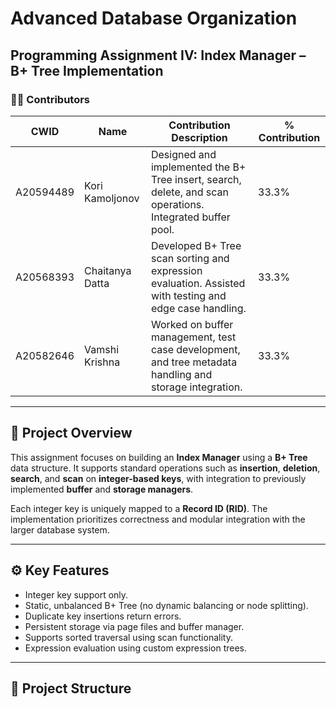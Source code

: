 # Advanced Database Organization  
## Programming Assignment IV: Index Manager – B+ Tree Implementation

### 👨‍💻 Contributors

| CWID       | Name              | Contribution Description                                                                 | % Contribution |
|------------|-------------------|------------------------------------------------------------------------------------------|----------------|
| A20594489  | Kori Kamoljonov   | Designed and implemented the B+ Tree insert, search, delete, and scan operations. Integrated buffer pool. | 33.3%          |
| A20568393  | Chaitanya Datta   | Developed B+ Tree scan sorting and expression evaluation. Assisted with testing and edge case handling. | 33.3%          |
| A20582646  | Vamshi Krishna    | Worked on buffer management, test case development, and tree metadata handling and storage integration. | 33.3%          |

---

## 📌 Project Overview

This assignment focuses on building an **Index Manager** using a **B+ Tree** data structure. It supports standard operations such as **insertion**, **deletion**, **search**, and **scan** on **integer-based keys**, with integration to previously implemented **buffer** and **storage managers**.

Each integer key is uniquely mapped to a **Record ID (RID)**. The implementation prioritizes correctness and modular integration with the larger database system.

---

## ⚙️ Key Features

- Integer key support only.
- Static, unbalanced B+ Tree (no dynamic balancing or node splitting).
- Duplicate key insertions return errors.
- Persistent storage via page files and buffer manager.
- Supports sorted traversal using scan functionality.
- Expression evaluation using custom expression trees.

---

## 🧱 Project Structure

